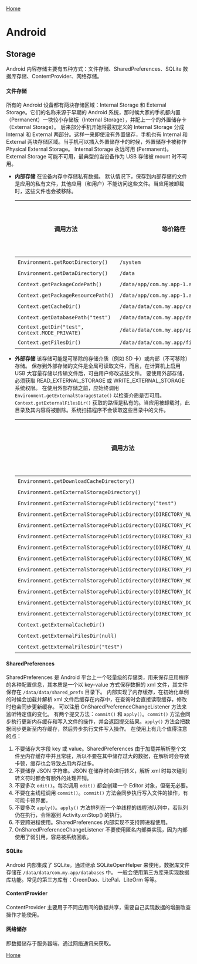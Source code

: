 [Home](../../README.md)

# Android

## Storage

Android 内容存储主要有五种方式：文件存储、SharedPreferences、SQLite 数据库存储、ContentProvider、网络存储。

#### 文件存储
所有的 Android 设备都有两块存储区域：Internal Storage 和 External Storage。它们的名称来源于早期的 Android 系统，那时候大家的手机都内置（Permanent）一块较小存储板（Internal Storage），并配上一个的外置储存卡（External Storage）。
后来部分手机开始将最初定义的 Internal Storage 分成 Internal 和 External 两部分。这样一来即使没有外置储存，手机也有 Internal 和 External 两块存储区域。当手机可以插入外置储存卡的时候，外置储存卡被称作 Physical External Storage。
Internal Storage 永远可用 (Permanent)。
External Storage 可能不可用，最典型的当设备作为 USB 存储被 mount 时不可用。
- **内部存储**
在设备内存中存储私有数据。
默认情况下，保存到内部存储的文件是应用的私有文件，其他应用（和用户）不能访问这些文件。当应用被卸载时，这些文件也会被移除。

    调用方法 | 等价路径 | 是否跟随应用
    -- | -- | --
    `Environment.getRootDirectory()` | `/system` | 否
    `Environment.getDataDirectory()` | `/data` | 否
    `Context.getPackageCodePath()` | `/data/app/com.my.app-1.apk` | 是
    `Context.getPackageResourcePath()` | `/data/app/com.my.app-1.apk` | 是
    `Context.getCacheDir()` | `/data/data/com.my.app/cache` | 是
    `Context.getDatabasePath("test")` | `/data/data/com.my.app/databases/test` | 是
    `Context.getDir("test", Context.MODE_PRIVATE)` | `/data/data/com.my.app/app_test` | 是
    `Context.getFilesDir()` | `/data/data/com.my.app/files` | 是

- **外部存储**
该存储可能是可移除的存储介质（例如 SD 卡）或内部（不可移除）存储。
保存到外部存储的文件是全局可读取文件，而且，在计算机上启用 USB 大容量存储以传输文件后，可由用户修改这些文件。
要使用外部存储，必须获取 READ_EXTERNAL_STORAGE 或 WRITE_EXTERNAL_STORAGE 系统权限。
在使用外部存储之前，应始终调用 `Environment.getExternalStorageState()` 以检查介质是否可用。
`Context.getExternalFilesDir()` 获取的路径是私有的。当应用被卸载时，此目录及其内容将被删除。系统扫描程序不会读取这些目录中的文件。

    调用方法 | 等价路径 | 是否跟随应用
    -- | -- | --
    `Environment.getDownloadCacheDirectory()` | `/cache` | 否
    `Environment.getExternalStorageDirectory()` | `/sdcard` | 否
    `Environment.getExternalStoragePublicDirectory("test")` | `/sdcard/test` | 否
    `Environment.getExternalStoragePublicDirectory(DIRECTORY_MUSIC)` | `/sdcard/Music` | 否
    `Environment.getExternalStoragePublicDirectory(DIRECTORY_PODCASTS)` | `/sdcard/Podcasts` | 否
    `Environment.getExternalStoragePublicDirectory(DIRECTORY_RINGTONES)` | `/sdcard/Ringtones` | 否
    `Environment.getExternalStoragePublicDirectory(DIRECTORY_ALARMS)` | `/sdcard/Alarms` | 否
    `Environment.getExternalStoragePublicDirectory(DIRECTORY_NOTIFICATIONS)` | `/sdcard/Notifications` | 否
    `Environment.getExternalStoragePublicDirectory(DIRECTORY_PICTURES)` | `/sdcard/Pictures` | 否
    `Environment.getExternalStoragePublicDirectory(DIRECTORY_MOVIES)` | `/sdcard/Movies` | 否
    `Environment.getExternalStoragePublicDirectory(DIRECTORY_DOWNLOADS)` | `/sdcard/Download` | 否
    `Environment.getExternalStoragePublicDirectory(DIRECTORY_DCIM)` | `/sdcard/DCIM` | 否
    `Environment.getExternalStoragePublicDirectory(DIRECTORY_DOCUMENTS)` | `/sdcard/Documents` | 否
    `Context.getExternalCacheDir()` | `/sdcard/Android/data/com.my.app/cache` | 是
    `Context.getExternalFilesDir(null)` | `/sdcard/Android/data/com.my.app/files` | 是
    `Context.getExternalFilesDir("test")` | `/sdcard/Android/data/com.my.app/files/test` | 是

#### SharedPreferences
SharedPreferences 是 Android 平台上一个轻量级的存储类，用来保存应用程序的各种配置信息，其本质是一个以 key-value 方式保存数据的 xml 文件，其文件保存在 `/data/data/shared_prefs` 目录下。
内部实现了内存缓存，在初始化单例的时候会加载并解析 xml 文件后缓存在内存中，在查询时会直接读取缓存，修改时也会同步更新缓存。
可以注册 OnSharedPreferenceChangeListener 方法来监听特定值的变化。
有两个提交方法：`commit()` 和 `apply()`。`commit()` 方法会同步执行更新内存缓存和写入文件的操作，并会返回提交结果。`apply()` 方法会把数据同步更新至内存缓存，然后异步执行文件写入操作。
在使用上有几个值得注意的点：
1. 不要储存大字段 key 或 value。SharedPreferences 由于加载并解析整个文件至内存缓存中并且常驻，所以不要在其中储存过大的数据，在解析时会导致卡顿，缓存也会导致占用内存过多。
2. 不要储存 JSON 字符串。JSON 在储存时会进行转义，解析 xml 时每次碰到转义符时都会有额外的处理开销。
3. 不要多次 `edit()`。每次调用 `edit()` 都会创建一个 Editor 对象，但毫无必要。
4. 不要在主线程调用 `commit()`。`commit()` 方法会同步执行写入文件的操作，有可能卡顿界面。
5. 不要多次 `apply()`。`apply()` 方法排列在一个单线程的线程池队列中，若队列仍在执行，会阻塞到 Activity.onStop() 的执行。
6. 不要跨进程使用。SharedPreferences 内部实现不支持跨进程使用。
7. OnSharedPreferenceChangeListener 不要使用匿名内部类实现，因为内部使用了弱引用，容易被系统回收。

#### SQLite
Android 内部集成了 SQLite。通过继承 SQLiteOpenHelper 来使用。数据库文件存储在 `/data/data/com.my.app/databases` 中。
一般会使用第三方库来实现数据库功能。常见的第三方库有：GreenDao、LitePal、LiteOrm 等等。

#### ContentProvider
ContentProvider 主要用于不同应用间的数据共享，需要自己实现数据的增删改查操作才能使用。

#### 网络储存
即数据储存于服务器端，通过网络通讯来获取。

[Home](../../README.md)